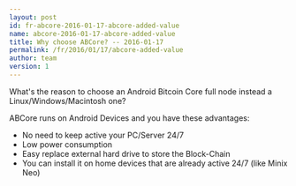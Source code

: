 ```yaml
---
layout: post
id: fr-abcore-2016-01-17-abcore-added-value
name: abcore-2016-01-17-abcore-added-value
title: Why choose ABCore? -- 2016-01-17
permalink: /fr/2016/01/17/abcore-added-value
author: team
version: 1
---
```

What's the reason to choose an Android Bitcoin Core full node instead a Linux/Windows/Macintosh one?

ABCore runs on Android Devices and you have these advantages:

- No need to keep active your PC/Server 24/7
- Low power consumption
- Easy replace external hard drive to store the Block-Chain
- You can install it on home devices that are already active 24/7 (like Minix Neo)

